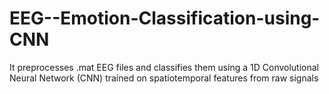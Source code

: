 # EEG--Emotion-Classification-using-CNN
It preprocesses .mat EEG files and classifies them using a 1D Convolutional Neural Network (CNN) trained on spatiotemporal features from raw signals
